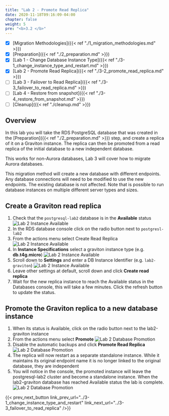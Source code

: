 ```yaml
---
title: "Lab 2 - Promote Read Replica"
date: 2020-11-18T09:16:09-04:00
chapter: false
weight: 5
pre: "<b>3.2 </b>"
---
```


- [x] [Migration Methodologies]({{< ref "./1_migration_methodologies.md" >}})
- [x] [Preparation]({{< ref "./2_preparation.md" >}})
- [x] [Lab 1 - Change Database Instance Type]({{< ref "./3-1_change_instance_type_and_restart.md" >}})
- [x] [Lab 2 - Promote Read Replica]({{< ref "./3-2_promote_read_replica.md" >}})
- [ ] [Lab 3 - Failover to Read Replica]({{< ref "./3-3_failover_to_read_replica.md" >}})
- [ ] [Lab 4 - Restore from snapshot]({{< ref "./3-4_restore_from_snapshot.md" >}})
- [ ] [Cleanup]({{< ref "./cleanup.md" >}})

## Overview

In this lab you will take the RDS PostgreSQL database that was created in the [Preparation]({{< ref "./2_preparation.md" >}}) step, and create a replica of it on a Graviton instance. The replica can then be promoted from a read replica of the initial database to a new independent database.

This works for non-Aurora databases, Lab 3 will cover how to migrate Aurora databases.

This migration method will create a new database with different endpoints. Any database connections will need to be modified to use the new endpoints. The existing database is not affected.
Note that is possible to run database instances on multiple different server types and sizes.


## Create a Graviton read replica

1. Check that the `postgresql-lab2` database is in the **Available** status
![Lab 2 Instance Available](/Sustainability/100_migrate_rds_to_graviton/lab-2/lab-2_instance-available.png)
2. In the RDS database console click on the radio button next to `postgresl-lab2`
3. From the actions menu select Create Read Replica
![Lab 2 Instance Available](/Sustainability/100_migrate_rds_to_graviton/lab-2/lab-2_actions-menu.png)
4. In **Instance Specifications** select a graviton instance type (e.g. **db.t4g.micro**)
![Lab 2 Instance Available](/Sustainability/100_migrate_rds_to_graviton/lab-2/lab-2_instance-specifications.png)
5. Scroll down to **Settings** and enter a DB Instance Identifier (e.g. `lab2-graviton`)
![Lab 2 Instance Available](/Sustainability/100_migrate_rds_to_graviton/lab-2/lab-2_db-identifier.png)
6. Leave other settings at default, scroll down and click **Create read replica**
7. Wait for the new replica instance to reach the Available status in the Databases console, this will take a few minutes. Click the refresh button to update the status.


## Promote the Graviton replica to a new database instance

1. When its status is Available, click on the radio button next to the lab2-graviton instance
2. From the actions menu select **Promote**
![Lab 2 Database Promotion](/Sustainability/100_migrate_rds_to_graviton/lab-2/lab-2_promote_action.png)
3. Disable the automatic backups and click **Promote Read Replica**
![Lab 2 Database Promotion](/Sustainability/100_migrate_rds_to_graviton/lab-2/lab-2_promote_database.png)
4. The replica will now restart as a separate standalone instance. While it maintains its original endpoint name it is no longer linked to the original database, they are independent
5. You will notice in the console, the promoted instance will leave the postgresql-lab2 cluster and become a standalone instance. When the lab2-graviton database has reached Available status the lab is complete.
![Lab 2 Database Promotion](/Sustainability/100_migrate_rds_to_graviton/lab-2/lab-2_complete.png)

{{< prev_next_button link_prev_url="../3-1_change_instance_type_and_restart" link_next_url="../3-3_failover_to_read_replica" />}}
